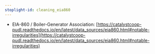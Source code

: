 ```yaml
---
stoplight-id: cleaning_eia860
---
```



* EIA-860 / Boiler-Generator Association: [https://catalystcoop-pudl.readthedocs.io/en/latest/data_sources/eia860.html#notable-irregularities](https://catalystcoop-pudl.readthedocs.io/en/latest/data_sources/eia860.html#notable-irregularities) 